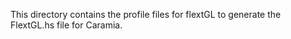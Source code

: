 This directory contains the profile files for flextGL to generate the
FlextGL.hs file for Caramia.

